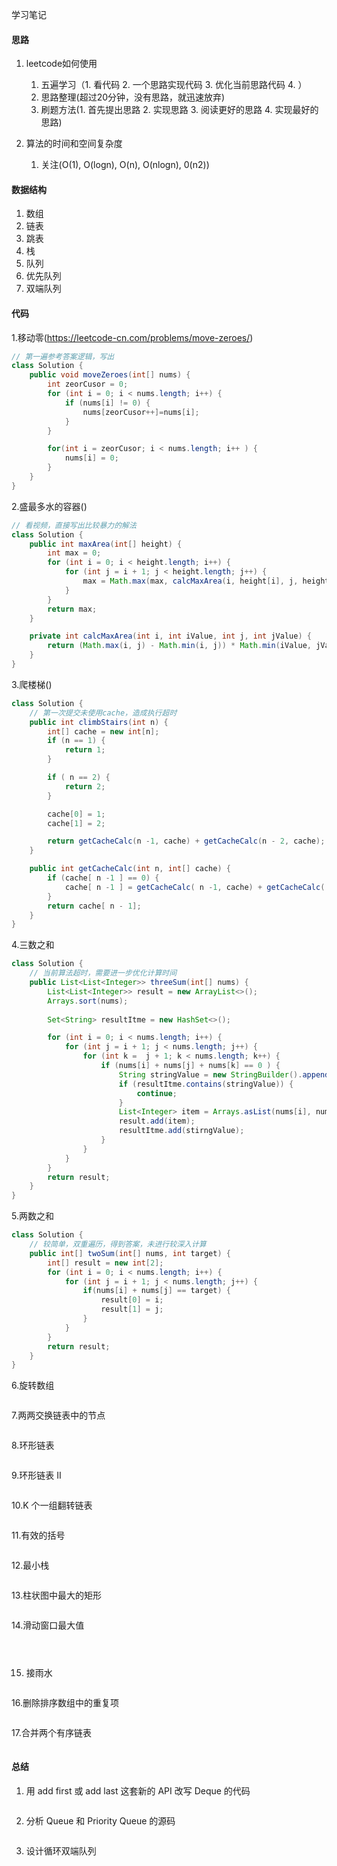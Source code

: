 学习笔记

#### 思路
1. leetcode如何使用
    1. 五遍学习（1. 看代码 2. 一个思路实现代码  3. 优化当前思路代码  4. ）
    2. 思路整理(超过20分钟，没有思路，就迅速放弃)
    3. 刷题方法(1. 首先提出思路 2. 实现思路  3. 阅读更好的思路 4. 实现最好的思路)

2. 算法的时间和空间复杂度
    1. 关注(O(1), O(logn), O(n), O(nlogn), 0(n2))


#### 数据结构
1. 数组
2. 链表
3. 跳表
4. 栈
5. 队列
6. 优先队列
7. 双端队列

#### 代码
1.移动零(https://leetcode-cn.com/problems/move-zeroes/)

```java
// 第一遍参考答案逻辑，写出
class Solution {
    public void moveZeroes(int[] nums) {
        int zeorCusor = 0;
        for (int i = 0; i < nums.length; i++) {
            if (nums[i] != 0) {
                nums[zeorCusor++]=nums[i];
            }
        }

        for(int i = zeorCusor; i < nums.length; i++ ) {
            nums[i] = 0;
        }
    }
}
```

2.盛最多水的容器()
```java
// 看视频，直接写出比较暴力的解法
class Solution {
    public int maxArea(int[] height) {
        int max = 0;
        for (int i = 0; i < height.length; i++) {
            for (int j = i + 1; j < height.length; j++) {
                max = Math.max(max, calcMaxArea(i, height[i], j, height[j]));
            }
        }
        return max;
    }

    private int calcMaxArea(int i, int iValue, int j, int jValue) {
        return (Math.max(i, j) - Math.min(i, j)) * Math.min(iValue, jValue);
    }
}
```


3.爬楼梯()
```java
class Solution {
    // 第一次提交未使用cache，造成执行超时
    public int climbStairs(int n) {
        int[] cache = new int[n];
        if (n == 1) {
            return 1;
        }

        if ( n == 2) {
            return 2;
        }

        cache[0] = 1;
        cache[1] = 2;

        return getCacheCalc(n -1, cache) + getCacheCalc(n - 2, cache);
    }

    public int getCacheCalc(int n, int[] cache) {
        if (cache[ n -1 ] == 0) {
            cache[ n -1 ] = getCacheCalc( n -1, cache) + getCacheCalc( n - 2, cache);
        }
        return cache[ n - 1];
    }
}
```


4.三数之和
```java
class Solution {
    // 当前算法超时，需要进一步优化计算时间
    public List<List<Integer>> threeSum(int[] nums) {
        List<List<Integer>> result = new ArrayList<>();
        Arrays.sort(nums);
        
        Set<String> resultItme = new HashSet<>();

        for (int i = 0; i < nums.length; i++) {
            for (int j = i + 1; j < nums.length; j++) {
                for (int k =  j + 1; k < nums.length; k++) {
                    if (nums[i] + nums[j] + nums[k] == 0 ) {
                        String stringValue = new StringBuilder().append(nums[i]).append(nums[j]).append(nums[k]).toString();
                        if (resultItme.contains(stringValue)) {
                            continue;
                        }
                        List<Integer> item = Arrays.asList(nums[i], nums[j], nums[k]);
                        result.add(item);
                        resultItme.add(stirngValue);
                    }
                }
            }
        }
        return result;
    }
}
```

5.两数之和
```java
class Solution {
    // 较简单，双重遍历，得到答案，未进行较深入计算
    public int[] twoSum(int[] nums, int target) {
        int[] result = new int[2];
        for (int i = 0; i < nums.length; i++) {
            for (int j = i + 1; j < nums.length; j++) {
                if(nums[i] + nums[j] == target) {
                    result[0] = i;
                    result[1] = j;
                }
            }
        }
        return result;
    }
}

```

6.旋转数组
```java

```

7.两两交换链表中的节点
```java

```



8.环形链表
```java

```

9.环形链表 II
```java

```

10.K 个一组翻转链表
```java

```

11.有效的括号
```java

```

12.最小栈
```java


```


13.柱状图中最大的矩形
```java


```


14.滑动窗口最大值
```java




```


15. 接雨水
```java

```


16.删除排序数组中的重复项
```java

```

17.合并两个有序链表
```java

```

#### 总结
1. 用 add first 或 add last 这套新的 API 改写 Deque 的代码
```java

```
2. 分析 Queue 和 Priority Queue 的源码
```java

```
3. 设计循环双端队列
```java

```

